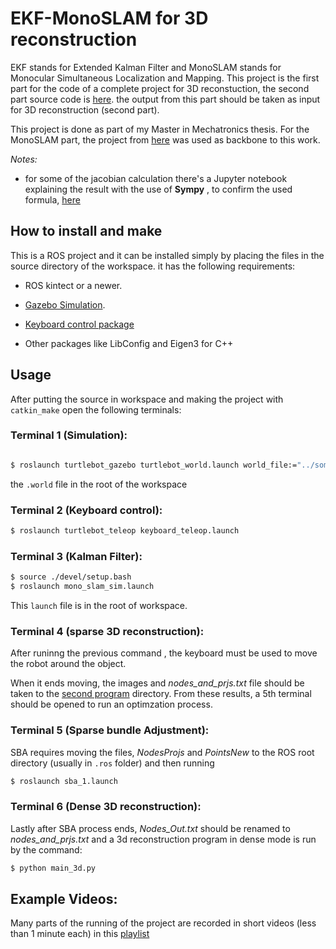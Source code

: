 # EKF-MonoSLAM for 3D reconstruction

EKF stands for Extended Kalman Filter and MonoSLAM stands for Monocular Simultaneous Localization and Mapping.
This project is the first part for the code of a complete project for 3D reconstuction, the second part source code is [here](https://github.com/engyasin/3D-reconstruction_with_known_poses). the output from this part should be taken as input for 3D reconstruction (second part).

This project is done as part of my Master in Mechatronics thesis. For the MonoSLAM part, the project from [here](https://github.com/rrg-polito/mono-slam) was used as backbone to this work.

*Notes:*
- for some of the jacobian calculation there's a Jupyter notebook explaining the result with the use of **Sympy** , to confirm the used formula, [here](https://github.com/engyasin/EKF-MonoSLAM_for_3D-reconstruction/blob/master/mono-slam/reference/Sympy_monoslam_jacobians_1.ipynb)

## How to install and make
This is a ROS project and it can be installed simply by placing the files in the source directory of the workspace. it has the following requirements:

* ROS kintect or a newer.

* [Gazebo Simulation](http://gazebosim.org/).

* [Keyboard control package](https://wiki.ros.org/turtlebot_teleop)

* Other packages like LibConfig and Eigen3 for C++

## Usage

After putting the source in workspace and making the project with `catkin_make` open the following terminals:

### Terminal 1 (Simulation):

```bash

$ roslaunch turtlebot_gazebo turtlebot_world.launch world_file:="../some_world9.world"
```
the `.world` file in the root of the workspace

### Terminal 2 (Keyboard control):
```bash
$ roslaunch turtlebot_teleop keyboard_teleop.launch
```

### Terminal 3 (Kalman Filter):
```bash
$ source ./devel/setup.bash
$ roslaunch mono_slam_sim.launch
```

This `launch` file is in the root of workspace.

### Terminal 4 (sparse 3D reconstruction):
After runinng the previous command , the keyboard must be used to move the robot around the object.

When it ends moving, the images and *nodes_and_prjs.txt* file should be taken to the [second program](https://github.com/engyasin/3D-reconstruction_with_known_poses) directory.  From these results, a 5th terminal should be opened to run an optimzation process.

### Terminal 5 (Sparse bundle Adjustment):

SBA requires moving the files, *NodesProjs* and *PointsNew* to the ROS root directory (usually in `.ros` folder) and then running
```bash
$ roslaunch sba_1.launch
```

### Terminal 6 (Dense 3D reconstruction):
Lastly after SBA process ends, *Nodes_Out.txt* should be renamed to *nodes_and_prjs.txt* and a 3d reconstruction program in dense mode is run by the command:

```bash
$ python main_3d.py
```

## Example Videos:
Many parts of the running of the project are recorded in short videos (less than 1 minute each) in this [playlist](https://www.youtube.com/playlist?list=PLKdJ5omea_pRlrw_EUnQFm7ZJqasIBBFa)


